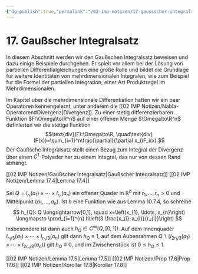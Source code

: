 ```yaml
---
{"dg-publish":true,"permalink":"/02-imp-notizen/17-gaussscher-integralsatz/"}
---
```


# 17. Gaußscher Integralsatz
In diesem Abschnitt werden wir den Gaußschen Integralsatz beweisen und dazu einige Beispiele durchgehen. Er spielt vor allem bei der Lösung von partiellen Differentialgleichungen eine große Rolle und bildet die Grundlage fur weitere Identitäten von mehrdimensionalen Integralen, wie zum Beispiel fur die Formel der partiellen Integration, einer Art Produktregel im Mehrdimensionalen. 

Im Kapitel uber die mehrdimensionale Differentiation hatten wir ein paar Operatoren kennengelernt, unter anderem die [[02 IMP Notizen/Nabla-Operatoren#Divergenz\|Divergenz]]. Zu einer stetig differenzierbaren Funktion $F:\Omega\to\R^n$ auf einer offenen Menge $\Omega\to\R^n$ definierten wir die stetige Funktion $$\text{div}(F):\Omega\to\R, \quad\text{div}(F(x))=\sum_{i=1}^n\frac{\partial}{\partial x_i}F_i(x).$$
Der Gaußsche Integralsatz stellt einen Bezug zum Integral der Divergenz über einen $C^1$-Polyeder her zu einem Integral, das nur von dessen Rand abhängt. 

[[02 IMP Notizen/Gaußscher Integralsatz\|Gaußscher Integralsatz]]
[[02 IMP Notizen/Lemma 17.4\|Lemma 17.4]]

Sei $Q=I_{r_{1}}\left(a_{1}\right) \times \cdots \times I_{r_{n}}\left(a_{n}\right)$ ein offener Quader in $\mathbb{R}^{n}$ mit $r_{1}, \ldots, r_{n}>0$ und Mittelpunkt $\left(a_{1}, \ldots, a_{n}\right) .$ Ist $h$ eine Funktion wie aus Lemma 10.7.4, so schreibe
$$
h_{Q}: Q \longrightarrow[0,1], \quad x=\left(x_{1}, \ldots, x_{n}\right) \longmapsto \prod_{i=1}^{n} h\left(3 \frac{x_{i}-a_{i}}{r_{i}}\right)
$$
Insbesondere ist dann auch $h_{Q} \in C^{\infty}(Q,[0,1]) .$ Auf dem Innenquader $I_{r_{1} / 3}\left(a_{1}\right) \times \cdots \times I_{r_{n} / 3}\left(a_{n}\right)$ gilt dann $h_{Q} \equiv 1$, auf dem Aubenrahmen $Q \backslash\left(I_{2 r_{1} / 3}\left(a_{1}\right) \times \cdots \times I_{2 r_{n} / 3}\left(a_{n}\right)\right)$ gilt $h_{Q} \equiv 0$, und im Zwischenstück ist $0 \leq h_{Q} \leq 1$.

[[02 IMP Notizen/Lemma 17.5\|Lemma 17.5]]
[[02 IMP Notizen/Prop 17.6\|Prop 17.6]]
[[02 IMP Notizen/Korollar 17.8\|Korollar 17.8]]

